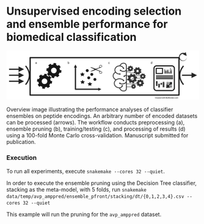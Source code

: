 # Unsupervised encoding selection and ensemble performance for biomedical classification

![image info](docs/images/overview.png)

Overview image illustrating the performance analyses of classifier ensembles on peptide encodings. An arbitrary number of encoded datasets can be processed (arrows). The workflow conducts preprocessing (a), ensemble pruning (b), training/testing (c), and processing of results (d) using a 100-fold Monte Carlo cross-validation. Manuscript submitted for publication.

### Execution

To run all experiments, execute ```snakemake --cores 32 --quiet```.

In order to execute the ensemble pruning using the Decision Tree classifier, stacking as the meta-model, with 5 folds, run ```snakemake data/temp/avp_amppred/ensemble_pfront/stacking/dt/{0,1,2,3,4}.csv --cores 32 --quiet```

This example will run the pruning for the `avp_amppred` dataset.